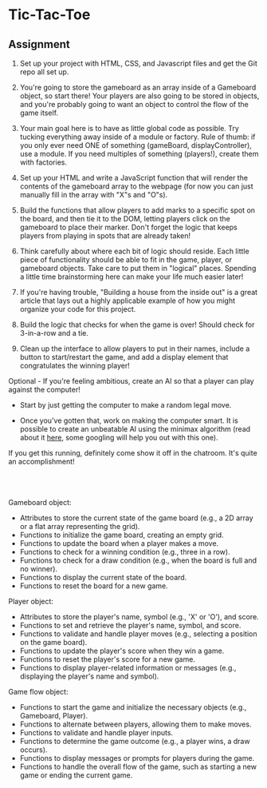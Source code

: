 # Tic-Tac-Toe

## Assignment

1. Set up your project with HTML, CSS, and Javascript files and get the Git repo all set up.

2. You're going to store the gameboard as an array inside of a Gameboard object, so start there! Your players are also going to be stored in objects, and you're probably going to want an object to control the flow of the game itself.

3. Your main goal here is to have as little global code as possible. Try tucking everything away inside of a module or factory. Rule of thumb: if you only ever need ONE of something (gameBoard, displayController), use a module. If you need multiples of something (players!), create them with factories.

4. Set up your HTML and write a JavaScript function that will render the contents of the gameboard array to the webpage (for now you can just manually fill in the array with "X"s and "O"s).

5. Build the functions that allow players to add marks to a specific spot on the board, and then tie it to the DOM, letting players click on the gameboard to place their marker. Don't forget the logic that keeps players from playing in spots that are already taken!

6. Think carefully about where each bit of logic should reside. Each little piece of functionality should be able to fit in the game, player, or gameboard objects. Take care to put them in "logical" places. Spending a little time brainstorming here can make your life much easier later!

7. If you're having trouble, "Building a house from the inside out" is a great article that lays out a highly applicable example of how you might organize your code for this project.

8. Build the logic that checks for when the game is over! Should check for 3-in-a-row and a tie.

9. Clean up the interface to allow players to put in their names, include a button to start/restart the game, and add a display element that congratulates the winning player!    


Optional - If you're feeling ambitious, create an AI so that a player can play against the computer!

- Start by just getting the computer to make a random legal move.

- Once you've gotten that, work on making the computer smart. It is possible to create an unbeatable AI using the minimax algorithm (read about it [here](https://en.wikipedia.org/wiki/Minimax), some googling will help you out with this one).

If you get this running, definitely come show it off in the chatroom. It's quite an accomplishment! <br /> <br /> <br /> <br />



Gameboard object:
- Attributes to store the current state of the game board (e.g., a 2D array or a flat array representing the grid).
- Functions to initialize the game board, creating an empty grid.
- Functions to update the board when a player makes a move.
- Functions to check for a winning condition (e.g., three in a row).
- Functions to check for a draw condition (e.g., when the board is full and no winner).
- Functions to display the current state of the board.
- Functions to reset the board for a new game.

Player object:
- Attributes to store the player's name, symbol (e.g., 'X' or 'O'), and score.
- Functions to set and retrieve the player's name, symbol, and score.
- Functions to validate and handle player moves (e.g., selecting a position on the game board).
- Functions to update the player's score when they win a game.
- Functions to reset the player's score for a new game.
- Functions to display player-related information or messages (e.g., displaying the player's name and symbol).

Game flow object:
- Functions to start the game and initialize the necessary objects (e.g., Gameboard, Player).
- Functions to alternate between players, allowing them to make moves.
- Functions to validate and handle player inputs.
- Functions to determine the game outcome (e.g., a player wins, a draw occurs).
- Functions to display messages or prompts for players during the game.
- Functions to handle the overall flow of the game, such as starting a new game or ending the current game.
